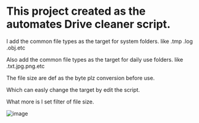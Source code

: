 <h1>This project created as the automates Drive cleaner script.</h1> 
<body>
<p>

I add the common file types as the target for system folders. like .tmp .log .obj.etc 
  
Also add the common file types as the target for daily use folders. like .txt.jpg.png.etc 
  
The file size are def as the byte plz conversion before use. 
  
Which can easly change the target by edit the script. 

What more is I set filter of file size.  
  
![image](https://user-images.githubusercontent.com/55423948/154861749-2db41ed3-1e81-42ff-bfc8-c9e62aa7156e.png)

</p>
</body>

